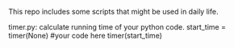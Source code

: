 This repo includes some scripts that might be used in daily life.


timer.py:
calculate running time of your python code.
  start_time = timer(None)
  #your code here
  timer(start_time)

